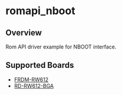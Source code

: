 # romapi_nboot

## Overview

Rom API driver example for NBOOT interface.

## Supported Boards
- [FRDM-RW612](../../../_boards/frdmrw612/driver_examples/romapi/nboot/example_board_readme.md)
- [RD-RW612-BGA](../../../_boards/rdrw612bga/driver_examples/romapi/nboot/example_board_readme.md)
